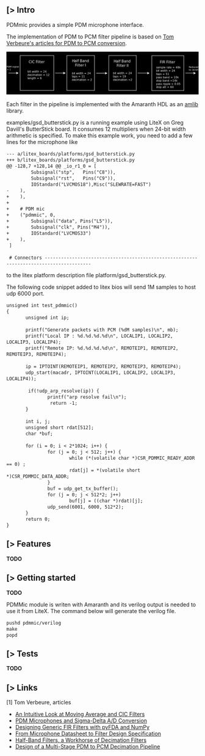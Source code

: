 [> Intro
--------
PDMmic provides a simple PDM microphone interface.

The implementation of PDM to PCM filter pipeline is based on [Tom Verbeure's articles for PDM to PCM conversion](https://tomverbeure.github.io/2020/12/20/Design-of-a-Multi-Stage-PDM-to-PCM-Decimation-Pipeline.html).

![Filter Pipeline](https://github.com/kazkojima/pdmmic-example/blob/main/doc/filter-pipeline.png)

Each filter in the pipeline is implemented with the Amaranth HDL as an [amlib](https://github.com/amaranth-community-unofficial/amlib) library.

examples/gsd_butterstick.py is a running example using LiteX on Greg Davill's ButterStick board. It consumes 12 multipliers when 24-bit width arithmetic is specified. To make this example work, you need to add a few lines for the microphone like
```
--- a/litex_boards/platforms/gsd_butterstick.py
+++ b/litex_boards/platforms/gsd_butterstick.py
@@ -128,7 +128,14 @@ _io_r1_0 = [
         Subsignal("stp",   Pins("C8")),
         Subsignal("rst",   Pins("C9")),
         IOStandard("LVCMOS18"),Misc("SLEWRATE=FAST")
-    ), 
+    ),
+
+    # PDM mic
+    ("pdmmic", 0,
+        Subsignal("data", Pins("L5")),
+        Subsignal("clk", Pins("M4")),
+        IOStandard("LVCMOS33")
+    ),
 ]
 
 # Connectors ---------------------------------------------------------------------------------------
```
to the litex platform description file platform/gsd_butterstick.py.

The following code snippet added to litex bios will send 1M samples to host udp 6000 port.
```
unsigned int test_pdmmic()
{
       unsigned int ip;

       printf("Generate packets with PCM (%dM samples)\n", mb);
       printf("Local IP : %d.%d.%d.%d\n", LOCALIP1, LOCALIP2, LOCALIP3, LOCALIP4);
       printf("Remote IP: %d.%d.%d.%d\n", REMOTEIP1, REMOTEIP2, REMOTEIP3, REMOTEIP4);

       ip = IPTOINT(REMOTEIP1, REMOTEIP2, REMOTEIP3, REMOTEIP4);
       udp_start(macadr, IPTOINT(LOCALIP1, LOCALIP2, LOCALIP3, LOCALIP4));

        if(!udp_arp_resolve(ip)) {
               printf("arp resolve fail\n");
                return -1;
       }

       int i, j;
       unsigned short rdat[512];
       char *buf;

       for (i = 0; i < 2*1024; i++) {
               for (j = 0; j < 512; j++) {
                       while (*(volatile char *)CSR_PDMMIC_READY_ADDR == 0) ;
                       rdat[j] = *(volatile short *)CSR_PDMMIC_DATA_ADDR;
               }
               buf = udp_get_tx_buffer();
               for (j = 0; j < 512*2; j++)
                       buf[j] = ((char *)rdat)[j];
               udp_send(6001, 6000, 512*2);
       }
       return 0;
}
```

[> Features
-----------
**TODO**

[> Getting started
------------------
**TODO**

PDMMic module is writen with Amaranth and its verilog output is needed to use it from LiteX. The command below will generate the verilog file. 
```
pushd pdmmic/verilog
make
popd
```

[> Tests
--------
**TODO**

[> Links
-------------

[1] Tom Verbeure, articles
* [An Intuitive Look at Moving Average and CIC Filters](https://tomverbeure.github.io/2020/09/30/Moving-Average-and-CIC-Filters.html)
* [PDM Microphones and Sigma-Delta A/D Conversion](https://tomverbeure.github.io/2020/10/04/PDM-Microphones-and-Sigma-Delta-Conversion.html)
* [Designing Generic FIR Filters with pyFDA and NumPy](https://tomverbeure.github.io/2020/10/11/Designing-Generic-FIR-Filters-with-pyFDA-and-Numpy.html)
* [From Microphone Datasheet to Filter Design Specification](https://tomverbeure.github.io/2020/10/17/From-Microphone-Datasheet-to-Design-Specification.html)
* [Half-Band Filters, a Workhorse of Decimation Filters](https://tomverbeure.github.io/2020/12/15/Half-Band-Filters-A-Workhorse-of-Decimation-Filters.html)
* [Design of a Multi-Stage PDM to PCM Decimation Pipeline](https://tomverbeure.github.io/2020/12/20/Design-of-a-Multi-Stage-PDM-to-PCM-Decimation-Pipeline.html)

